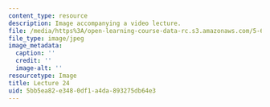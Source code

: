 ```yaml
---
content_type: resource
description: Image accompanying a video lecture.
file: /media/https%3A/open-learning-course-data-rc.s3.amazonaws.com/5-60-thermodynamics-kinetics-spring-2008/5bb5ea82e3480df1a4da893275db64e3_lec24_th.jpg
file_type: image/jpeg
image_metadata:
  caption: ''
  credit: ''
  image-alt: ''
resourcetype: Image
title: Lecture 24
uid: 5bb5ea82-e348-0df1-a4da-893275db64e3
---
```

